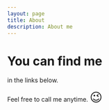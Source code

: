 ```yaml
---
layout: page
title: About
description: About me
---
```

# You can find me
in the links below.

Feel free to call me anytime. <span style="font-size: 2em;">😉</span>
